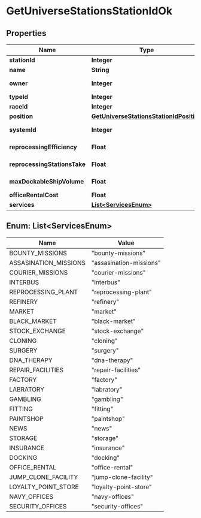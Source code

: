 
# GetUniverseStationsStationIdOk

## Properties
Name | Type | Description | Notes
------------ | ------------- | ------------- | -------------
**stationId** | **Integer** | station_id integer | 
**name** | **String** | name string | 
**owner** | **Integer** | ID of the corporation that controls this station |  [optional]
**typeId** | **Integer** | type_id integer | 
**raceId** | **Integer** | race_id integer |  [optional]
**position** | [**GetUniverseStationsStationIdPosition**](GetUniverseStationsStationIdPosition.md) |  |  [optional]
**systemId** | **Integer** | The solar system this station is in | 
**reprocessingEfficiency** | **Float** | reprocessing_efficiency number | 
**reprocessingStationsTake** | **Float** | reprocessing_stations_take number | 
**maxDockableShipVolume** | **Float** | max_dockable_ship_volume number | 
**officeRentalCost** | **Float** | office_rental_cost number | 
**services** | [**List&lt;ServicesEnum&gt;**](#List&lt;ServicesEnum&gt;) | services array | 


<a name="List<ServicesEnum>"></a>
## Enum: List&lt;ServicesEnum&gt;
Name | Value
---- | -----
BOUNTY_MISSIONS | &quot;bounty-missions&quot;
ASSASINATION_MISSIONS | &quot;assasination-missions&quot;
COURIER_MISSIONS | &quot;courier-missions&quot;
INTERBUS | &quot;interbus&quot;
REPROCESSING_PLANT | &quot;reprocessing-plant&quot;
REFINERY | &quot;refinery&quot;
MARKET | &quot;market&quot;
BLACK_MARKET | &quot;black-market&quot;
STOCK_EXCHANGE | &quot;stock-exchange&quot;
CLONING | &quot;cloning&quot;
SURGERY | &quot;surgery&quot;
DNA_THERAPY | &quot;dna-therapy&quot;
REPAIR_FACILITIES | &quot;repair-facilities&quot;
FACTORY | &quot;factory&quot;
LABRATORY | &quot;labratory&quot;
GAMBLING | &quot;gambling&quot;
FITTING | &quot;fitting&quot;
PAINTSHOP | &quot;paintshop&quot;
NEWS | &quot;news&quot;
STORAGE | &quot;storage&quot;
INSURANCE | &quot;insurance&quot;
DOCKING | &quot;docking&quot;
OFFICE_RENTAL | &quot;office-rental&quot;
JUMP_CLONE_FACILITY | &quot;jump-clone-facility&quot;
LOYALTY_POINT_STORE | &quot;loyalty-point-store&quot;
NAVY_OFFICES | &quot;navy-offices&quot;
SECURITY_OFFICES | &quot;security-offices&quot;



